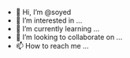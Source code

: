 - 👋 Hi, I’m @soyed
- 👀 I’m interested in ...
- 🌱 I’m currently learning ...
- 💞️ I’m looking to collaborate on ...
- 📫 How to reach me ...

<!---
soyed/soyed is a ✨ special ✨ repository because its `README.md` (this file) appears on your GitHub profile.
You can click the Preview link to take a look at your changes.
--->
